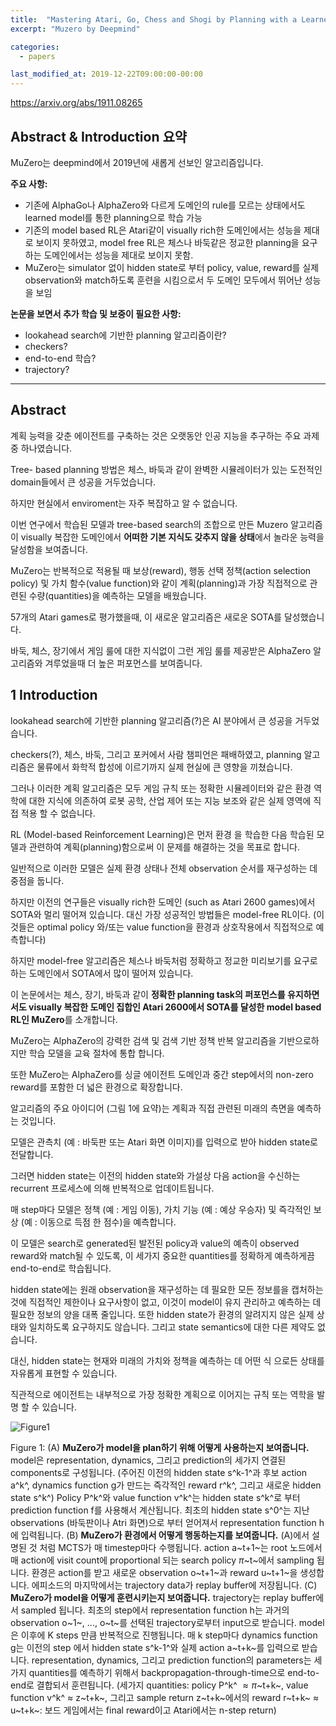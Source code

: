 ```yaml
---
title:  "Mastering Atari, Go, Chess and Shogi by Planning with a Learned Model(1)"
excerpt: "Muzero by Deepmind"

categories:
  - papers

last_modified_at: 2019-12-22T09:00:00-00:00
---
```

<https://arxiv.org/abs/1911.08265>

## Abstract & Introduction 요약
MuZero는 deepmind에서 2019년에 새롭게 선보인 알고리즘입니다.

**주요 사항:**
* 기존에 AlphaGo나 AlphaZero와 다르게 도메인의 rule를 모르는 상태에서도 learned model를 통한 planning으로 학습 가능
* 기존의 model based RL은 Atari같이 visually rich한 도메인에서는 성능을 제대로 보이지 못하였고, model free RL은 체스나 바둑같은 정교한 planning을 요구하는 도메인에서는 성능을 제대로 보이지 못함.
* MuZero는 simulator 없이 hidden state로 부터 policy, value, reward를 실제 observation와 match하도록 훈련을 시킴으로서 두 도메인 모두에서 뛰어난 성능을 보임

**논문을 보면서 추가 학습 및 보중이 필요한 사항:**
* lookahead search에 기반한 planning 알고리즘이란?
* checkers?
* end-to-end 학습?
* trajectory?

---

## Abstract

계획 능력을 갖춘 에이전트를 구축하는 것은 오랫동안 인공 지능을 추구하는 주요 과제 중 하나였습니다.

Tree- based planning 방법은 체스, 바둑과 같이 완벽한 시뮬레이터가 있는 도전적인 domain들에서 큰 성공을 거두었습니다.

하지만 현실에서 enviroment는 자주 복잡하고 알 수 없습니다.

이번 연구에서 학습된 모델과 tree-based search의 조합으로 만든 Muzero 알고리즘이 visually 복잡한 도메인에서 **어떠한 기본 지식도 갖추지 않을 상태**에서 놀라운 능력을 달성함을 보여줍니다.

MuZero는 반복적으로 적용될 때 보상(reward), 행동 선택 정책(action selection policy) 및 가치 함수(value function)와 같이 계획(planning)과 가장 직접적으로 관련된 수량(quantities)을 예측하는 모델을 배웠습니다.

57개의 Atari games로 평가했을때, 이 새로운 알고리즘은 새로운 SOTA를 달성했습니다.

바둑, 체스, 장기에서 게임 룰에 대한 지식없이 그런 게임 룰를 제공받은 AlphaZero 알고리즘와 겨루었을때 더 높은 퍼포먼스를 보여줍니다.

## 1 Introduction
lookahead search에 기반한 planning 알고리즘(?)은 AI 분야에서 큰 성공을 거두었습니다.

checkers(?), 체스, 바둑, 그리고 포커에서 사람 챔피언은 패배하였고, planning 알고리즘은 물류에서 화학적 합성에 이르기까지 실제 현실에 큰 영향을 끼쳤습니다.

그러나 이러한 계획 알고리즘은 모두 게임 규칙 또는 정확한 시뮬레이터와 같은 환경 역학에 대한 지식에 의존하여 로봇 공학, 산업 제어 또는 지능 보조와 같은 실제 영역에 직접 적용 할 수 없습니다.

RL (Model-based Reinforcement Learning)은 먼저 환경 을 학습한 다음 학습된 모델과 관련하여 계획(planning)함으로써 이 문제를 해결하는 것을 목표로 합니다.

일반적으로 이러한 모델은 실제 환경 상태나 전체 observation 순서를 재구성하는 데 중점을 둡니다.

하지만 이전의 연구들은 visually rich한 도메인 (such as Atari 2600 games)에서 SOTA와 멀리 떨어져 있습니다.
대신 가장 성공적인 방법들은 model-free RL이다. (이것들은 optimal policy 와/또는 value function을 환경과 상호작용에서 직접적으로 예측합니다)

하지만 model-free 알고리즘은 체스나 바둑처럼 정확하고 정교한 미리보기를 요구로 하는 도메인에서 SOTA에서 많이 떨어져 있습니다.

이 논문에서는 체스, 장기, 바둑과 같이 **정확한 planning task의 퍼포먼스를 유지하면서도 visually 복잡한 도메인 집합인 Atari 2600에서 SOTA를 달성한 model based RL인 MuZero**를 소개합니다.

MuZero는 AlphaZero의 강력한 검색 및 검색 기반 정책 반복 알고리즘을 기반으로하지만 학습 모델을 교육 절차에 통합 합니다.

또한 MuZero는 AlphaZero를 싱글 에이전트 도메인과 중간 step에서의 non-zero reward를 포함한 더 넓은 환경으로 확장합니다.

알고리즘의 주요 아이디어 (그림 1에 요약)는 계획과 직접 관련된 미래의 측면을 예측하는 것입니다.

모델은 관측치 (예 : 바둑판 또는 Atari 화면 이미지)를 입력으로 받아 hidden state로 전달합니다.

그러면 hidden state는 이전의 hidden state와 가설상 다음 action을 수신하는 recurrent 프로세스에 의해 반복적으로 업데이트됩니다.

매 step마다 모델은 정책 (예 : 게임 이동), 가치 기능 (예 : 예상 우승자) 및 즉각적인 보상 (예 : 이동으로 득점 한 점수)을 예측합니다.

이 모델은 search로 generated된 발전된 policy과 value의 예측이 observed reward와 match될 수 있도록, 이 세가지 중요한 quantities를 정확하게 예측하게끔 end-to-end로 학습됩니다.

hidden state에는 원래 observation을 재구성하는 데 필요한 모든 정보를을 캡처하는것에 직접적인 제한이나 요구사항이 없고, 이것이 model이 유지 관리하고 예측하는 데 필요한 정보의 양을 대폭 줄입니다.
또한 hidden state가 환경의 알려지지 않은 실제 상태와 일치하도록 요구하지도 않습니다. 그리고 state semantics에 대한 다른 제약도 없습니다.

대신, hidden state는 현재와 미래의 가치와 정책을 예측하는 데 어떤 식 으로든 상태를 자유롭게 표현할 수 있습니다.

직관적으로 에이전트는 내부적으로 가장 정확한 계획으로 이어지는 규칙 또는 역학을 발명 할 수 있습니다.

![Figure1](/Users/jhkang/PycharmProjects/JHKang.github.io/assets/images/191222_MuZero_1.PNG)

Figure 1:
(A) **MuZero가 model을 plan하기 위해 어떻게 사용하는지 보여줍니다.** model은 representation, dynamics, 그리고 prediction의 세가지 연결된 components로 구성됩니다. (주어진 이전의 hidden state s^k-1^과 후보 action a^k^, dynamics function g가 만드는 즉각적인 reward r^k^, 그리고 새로운 hidden state s^k^)
Policy P^k^와 value function v^k^는 hidden state s^k^로 부터 prediction function f를 사용해서 계산됩니다.
최초의 hidden state s^0^는 지난 observations (바둑판이나 Atri 화면)으로 부터 얻어져서 representation function h에 입력됩니다.
(B) **MuZero가 환경에서 어떻게 행동하는지를 보여줍니다.** (A)에서 설명된 것 처럼 MCTS가 매 timestep마다 수행됩니다. action a~t+1~는 root 노드에서 매 action에 visit count에 proportional 되는 search policy $\pi$~t~에서 sampling 됩니다. 환경은 action를 받고 새로운 observation o~t+1~과 reward u~t+1~을 생성합니다. 에피소드의 마지막에서는 trajectory data가 replay buffer에 저장됩니다.
(C) **MuZero가 model을 어떻게 훈련시키는지 보여줍니다.** trajectory는 replay buffer에서 sampled 됩니다. 최초의 step에서 representation function h는 과거의 observation o~1~, ..., o~t~를 선택된 trajectory로부터 input으로 받습니다. model은 이후에 K steps 만큼 반복적으로 진행됩니다. 매 k step마다 dynamics function g는 이전의 step 에서 hidden state s^k-1^와 실제 action a~t+k~를 입력으로 받습니다. representation, dynamics, 그리고 prediction function의 parameters는 세가지 quantities를 예측하기 위해서 backpropagation-through-time으로 end-to-end로 결합되서 훈련됩니다. (세가지 quantities: policy P^k^ $\approx \pi$~t+k~, value function v^k^  $\approx$ z~t+k~, 그리고 sample return z~t+k~에서의 reward r~t+k~ $\approx$ u~t+k~: 보드 게임에서는 final reward이고 Atari에서는 n-step return)
